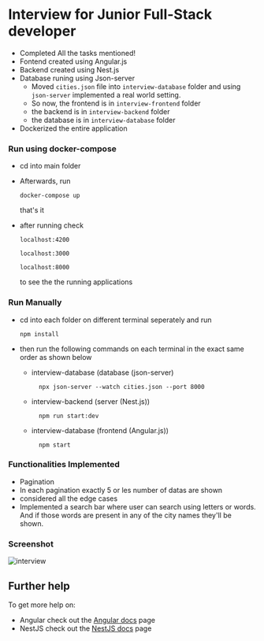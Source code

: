 # Interview for Junior Full-Stack developer

- Completed All the tasks mentioned!
- Fontend created using Angular.js
- Backend created using Nest.js
- Database runing using Json-server
  - Moved `cities.json` file into `interview-database` folder and using `json-server` implemented a real world setting.
  - So now, the frontend is in `interview-frontend` folder
  - the backend is in `interview-backend` folder
  - the database is in `interview-database` folder 
- Dockerized the entire application 

### Run using docker-compose 
- cd  into main folder
- Afterwards, run

      docker-compose up
  that's it
- after running check
  
    `localhost:4200`

    `localhost:3000`

    `localhost:8000`

  to see the the running applications
  
### Run Manually
- cd into each folder on different terminal seperately and run
  
      npm install

- then run the following commands on each terminal in the exact same order as shown below
  
  - interview-database (database (json-server)
  
          npx json-server --watch cities.json --port 8000
  
  - interview-backend (server (Nest.js))
  
          npm run start:dev 

  - interview-database (frontend (Angular.js))
  
          npm start

### Functionalities Implemented
  - Pagination
  - In each pagination exactly 5 or les number of datas are shown
  - considered all the edge cases
  - Implemented a search bar where user can search using letters or words. And if those words are present in any of the city names they'll be shown.

### Screenshot
  ![interview](https://github.com/kiranbaby14/interview-junior-fullstack-developer/assets/50899339/87fe4051-56ec-4c72-bd8d-293fc7616bbf)

   
## Further help

To get more help on:
- Angular check out the [Angular docs](https://angular.io/docs) page
- NestJS check out the [NestJS docs](https://docs.nestjs.com) page
